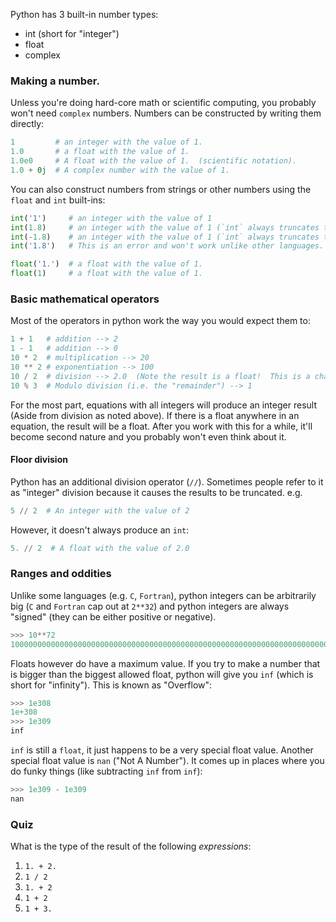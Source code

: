 Python has 3 built-in number types:

* int  (short for "integer")
* float
* complex

### Making a number.

Unless you're doing hard-core math or scientific computing, you probably won't
need `complex` numbers.  Numbers can be constructed by writing them directly:

```py
1         # an integer with the value of 1.
1.0       # a float with the value of 1.
1.0e0     # A float with the value of 1.  (scientific notation).
1.0 + 0j  # A complex number with the value of 1.
```

You can also construct numbers from strings or other numbers using the
`float` and `int` built-ins:

```py
int('1')     # an integer with the value of 1
int(1.8)     # an integer with the value of 1 (`int` always truncates toward 0).
int(-1.8)    # an integer with the value of 1 (`int` always truncates toward 0).
int('1.8')   # This is an error and won't work unlike other languages.

float('1.')  # a float with the value of 1.
float(1)     # a float with the value of 1.
```

### Basic mathematical operators

Most of the operators in python work the way you would expect them to:

```py
1 + 1   # addition --> 2
1 - 1   # addition --> 0
10 * 2  # multiplication --> 20
10 ** 2 # exponentiation --> 100
10 / 2  # division --> 2.0  (Note the result is a float!  This is a change in behavior from python2.x)
10 % 3  # Modulo division (i.e. the "remainder") --> 1
```

For the most part, equations with all integers will produce an integer result
(Aside from division as noted above).  If there is a float anywhere in
an equation, the result will be a float.  After you work with this for a while,
it'll become second nature and you probably won't even think about it.

#### Floor division

Python has an additional division operator (`//`).  Sometimes people refer to it
as "integer" division because it causes the results to be truncated.  e.g.

```py
5 // 2  # An integer with the value of 2
```

However, it doesn't always produce an `int`:

```py
5. // 2  # A float with the value of 2.0
```

### Ranges and oddities

Unlike some languages (e.g. `C`, `Fortran`), python integers can be arbitrarily
big (`C` and `Fortran` cap out at `2**32`) and python integers are always
"signed" (they can be either positive or negative).

```py
>>> 10**72
1000000000000000000000000000000000000000000000000000000000000000000000000
```

Floats however do have a maximum value.  If you try to make a number that is
bigger than the biggest allowed float, python will give you `inf` (which is
short for "infinity").  This is known as "Overflow":

```py
>>> 1e308
1e+308
>>> 1e309
inf
```

`inf` is still a `float`, it just happens to be a very special float value.
Another special float value is `nan` ("Not A Number").  It comes up in places
where you do funky things (like subtracting `inf` from `inf`):

```py
>>> 1e309 - 1e309
nan
```


### Quiz

What is the type of the result of the following _expressions_:

1.  `1. + 2.`
2.  `1 / 2`
3.  `1. + 2`
4.  `1 + 2`
5.  `1 + 3.`
